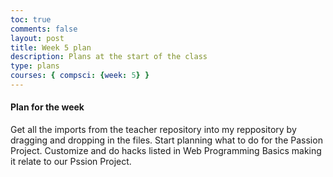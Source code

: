 ```yaml
---
toc: true
comments: false
layout: post
title: Week 5 plan
description: Plans at the start of the class
type: plans
courses: { compsci: {week: 5} }
---
```


#### Plan for the week
Get all the imports from the teacher repository into my reppository by dragging and dropping in the files. Start planning what to do for the Passion Project. Customize and do hacks listed in Web Programming Basics making it relate to our Pssion Project.